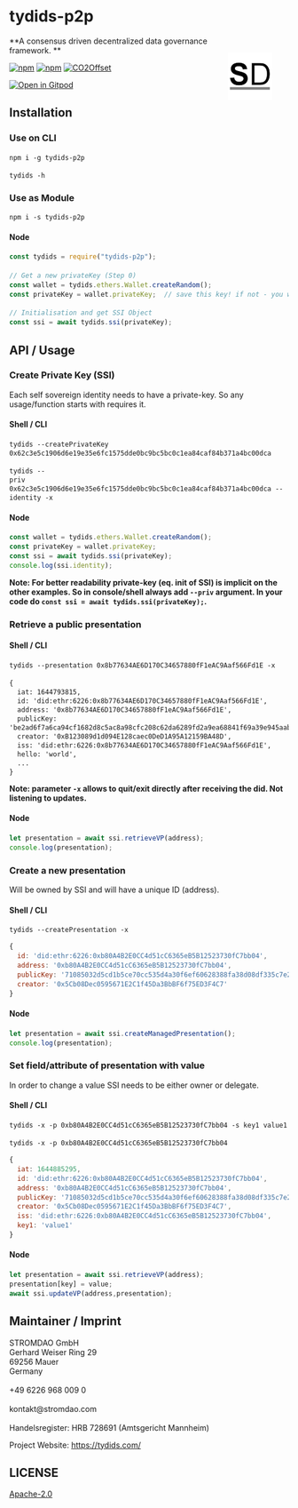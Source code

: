 # tydids-p2p

<a href="https://stromdao.de/" target="_blank" title="STROMDAO - Digital Energy Infrastructure"><img src="./static/stromdao.png" align="right" height="85px" hspace="30px" vspace="30px"></a>

**A consensus driven decentralized data governance framework. **

[![npm](https://img.shields.io/npm/dt/tydids-p2p.svg)](https://www.npmjs.com/package/tydids-p2p)
[![npm](https://img.shields.io/npm/v/tydids-p2p.svg)](https://www.npmjs.com/package/tydids-p2p)
[![CO2Offset](https://api.corrently.io/v2.0/ghgmanage/statusimg?host=tydids-p2p&svg=1)](https://co2offset.io/badge.html?host=tydids-p2p)

[![Open in Gitpod](https://gitpod.io/button/open-in-gitpod.svg)](https://gitpod.io/#https://github.com/energychain/tydids-p2p)

## Installation

### Use on CLI

```shell
npm i -g tydids-p2p

tydids -h
```

### Use as Module

```shell
npm i -s tydids-p2p
```

#### Node
```javascript
const tydids = require("tydids-p2p");

// Get a new privateKey (Step 0)
const wallet = tydids.ethers.Wallet.createRandom();
const privateKey = wallet.privateKey;  // save this key! if not - you will get a new random one each time!

// Initialisation and get SSI Object
const ssi = await tydids.ssi(privateKey);

```

## API / Usage

### Create Private Key (SSI)
Each self sovereign identity needs to have a private-key. So any usage/function starts with requires it.

#### Shell / CLI
```shell
tydids --createPrivateKey
0x62c3e5c1906d6e19e35e6fc1575dde0bc9bc5bc0c1ea84caf84b371a4bc00dca

tydids --
priv 0x62c3e5c1906d6e19e35e6fc1575dde0bc9bc5bc0c1ea84caf84b371a4bc00dca --identity -x
```

#### Node
```javascript
const wallet = tydids.ethers.Wallet.createRandom();
const privateKey = wallet.privateKey;
const ssi = await tydids.ssi(privateKey);
console.log(ssi.identity);
```

**Note: For better readability private-key  (eq. init of SSI) is implicit on the other examples. So in console/shell always add `--priv` argument. In your code do `const ssi = await tydids.ssi(privateKey);`.**

### Retrieve a public presentation

#### Shell / CLI
```shell
tydids --presentation 0x8b77634AE6D170C34657880fF1eAC9Aaf566Fd1E -x

{
  iat: 1644793815,
  id: 'did:ethr:6226:0x8b77634AE6D170C34657880fF1eAC9Aaf566Fd1E',
  address: '0x8b77634AE6D170C34657880fF1eAC9Aaf566Fd1E',
  publicKey: 'be2ad6f7a6ca94cf1682d8c5ac8a98cfc208c62da6289fd2a9ea68841f69a39e945aab35a0752c24a252bdab81b742669e21daae04a228d5ab2941beda8bcf91',
  creator: '0xB123089d1d094E128caec0DeD1A95A12159BA48D',
  iss: 'did:ethr:6226:0x8b77634AE6D170C34657880fF1eAC9Aaf566Fd1E',
  hello: 'world',
  ...
}
```

**Note: parameter `-x` allows to quit/exit directly after receiving the did. Not listening to updates.**

#### Node
```javascript
let presentation = await ssi.retrieveVP(address);
console.log(presentation);
```

### Create a new presentation
Will be owned by SSI and will have a unique ID (address).

#### Shell / CLI
```shell
tydids --createPresentation -x
```

```javascript
{
  id: 'did:ethr:6226:0xb80A4B2E0CC4d51cC6365eB5B12523730fC7bb04',
  address: '0xb80A4B2E0CC4d51cC6365eB5B12523730fC7bb04',
  publicKey: '71085032d5cd1b5ce70cc535d4a30f6ef60628388fa38d08df335c7e2b6ed0517b248ded789da07a0b1e01d15e0003000b7150876bc2efb0aa9cd7acb6b7f492',
  creator: '0x5Cb08Dec0595671E2C1f45Da3BbBF6f75ED3F4C7'
}
```

#### Node
```javascript
let presentation = await ssi.createManagedPresentation();
console.log(presentation);
```

### Set field/attribute of presentation with value
In order to change a value SSI needs to be either owner or delegate.

#### Shell / CLI
```shell
tydids -x -p 0xb80A4B2E0CC4d51cC6365eB5B12523730fC7bb04 -s key1 value1

tydids -x -p 0xb80A4B2E0CC4d51cC6365eB5B12523730fC7bb04
```

```javascript
{
  iat: 1644885295,
  id: 'did:ethr:6226:0xb80A4B2E0CC4d51cC6365eB5B12523730fC7bb04',
  address: '0xb80A4B2E0CC4d51cC6365eB5B12523730fC7bb04',
  publicKey: '71085032d5cd1b5ce70cc535d4a30f6ef60628388fa38d08df335c7e2b6ed0517b248ded789da07a0b1e01d15e0003000b7150876bc2efb0aa9cd7acb6b7f492',
  creator: '0x5Cb08Dec0595671E2C1f45Da3BbBF6f75ED3F4C7',
  iss: 'did:ethr:6226:0xb80A4B2E0CC4d51cC6365eB5B12523730fC7bb04',
  key1: 'value1'
}
```

#### Node
```javascript
let presentation = await ssi.retrieveVP(address);
presentation[key] = value;
await ssi.updateVP(address,presentation);
```

## Maintainer / Imprint

<addr>
STROMDAO GmbH  <br/>
Gerhard Weiser Ring 29  <br/>
69256 Mauer  <br/>
Germany  <br/>
  <br/>
+49 6226 968 009 0  <br/>
  <br/>
kontakt@stromdao.com  <br/>
  <br/>
Handelsregister: HRB 728691 (Amtsgericht Mannheim)
</addr>

Project Website: https://tydids.com/

## LICENSE
[Apache-2.0](./LICENSE)
